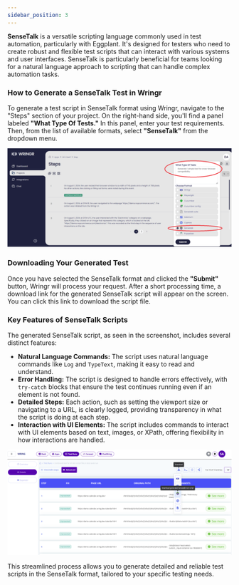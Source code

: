 ```yaml
---
sidebar_position: 3
---
```


**SenseTalk** is a versatile scripting language commonly used in test automation, particularly with Eggplant. It's designed for testers who need to create robust and flexible test scripts that can interact with various systems and user interfaces. SenseTalk is particularly beneficial for teams looking for a natural language approach to scripting that can handle complex automation tasks.

### How to Generate a SenseTalk Test in Wringr

To generate a test script in SenseTalk format using Wringr, navigate to the "Steps" section of your project. On the right-hand side, you'll find a panel labeled **"What Type Of Tests."** In this panel, enter your test requirements. Then, from the list of available formats, select **"SenseTalk"** from the dropdown menu.

![SenseTalk Test](/img/WringrTest1.png)

### Downloading Your Generated Test

Once you have selected the SenseTalk format and clicked the **"Submit"** button, Wringr will process your request. After a short processing time, a download link for the generated SenseTalk script will appear on the screen. You can click this link to download the script file.

### Key Features of SenseTalk Scripts

The generated SenseTalk script, as seen in the screenshot, includes several distinct features:

- **Natural Language Commands:** The script uses natural language commands like `Log` and `TypeText`, making it easy to read and understand.
- **Error Handling:** The script is designed to handle errors effectively, with `try-catch` blocks that ensure the test continues running even if an element is not found.
- **Detailed Steps:** Each action, such as setting the viewport size or navigating to a URL, is clearly logged, providing transparency in what the script is doing at each step.
- **Interaction with UI Elements:** The script includes commands to interact with UI elements based on text, images, or XPath, offering flexibility in how interactions are handled.

![SenseTalk Test](/img/sensetalk.png)

This streamlined process allows you to generate detailed and reliable test scripts in the SenseTalk format, tailored to your specific testing needs.
